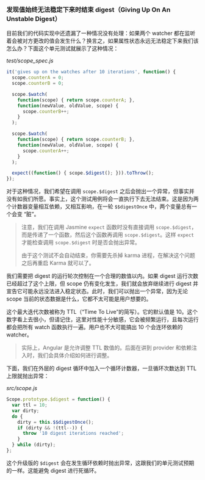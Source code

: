 ### 发现值始终无法稳定下来时结束 digest（Giving Up On An Unstable Digest）

目前我们的代码实现中还遗漏了一种情况没有处理：如果两个 watcher 都在监听着会被对方更改的值会发生什么？换言之，如果属性状态永远无法稳定下来我们该怎么办？下面这个单元测试就展示了这种情况：

_test/scope\_spec.js_

```js
it('gives up on the watches after 10 iterations', function() {
  scope.counterA = 0;
  scope.counterB = 0;

  scope.$watch(
    function(scope) { return scope.counterA; },
    function(newValue, oldValue, scope) {
      scope.counterB++;
    }
  );

  scope.$watch(
    function(scope) { return scope.counterB; },
    function(newValue, oldValue, scope) {
      scope.counterA++;
    }
  );

  expect((function() { scope.$digest(); })).toThrow();
});
```

对于这种情况，我们希望在调用 `scope.$digest` 之后会抛出一个异常，但事实并没有如我们所愿。事实上，这个测试用例将会一直执行下去无法结束。这是因为两个计数器变量相互依赖，又相互影响，在一轮 `$$digestOnce` 中，两个变量总有一个会变 “脏”。

> 注意，我们在调用 Jasmine `expect` 函数时没有直接调用 `scope.$digest`，而是传递了一个函数，然后这个函数再调用 `scope.$digest`。这样 `expect` 才能检查调用 `scope.$digest` 时是否会抛出异常。
>
> 由于这个测试不会自动结束，你需要先杀掉 karma 进程，在解决这个问题之后再重启 Karma 就可以了。

我们需要把 digest 的运行轮次控制在一个合理的数值以内。如果 digest 运行次数已经超过了这个上限，但 scope 仍有变化发生，我们就会放弃继续进行 digest 并宣告它可能永远没法进入稳定状态。此时，我们可以抛出一个异常，因为无论 scope 当前的状态数据是什么，它都不太可能是用户想要的。

这个最大迭代次数被称为 TTL（“Time To Live”的简写）。它的默认值是 10。这个数字看上去很小，但请记住，这里对性能十分敏感，它会被频繁运行，且每次运行都会把所有 watch 函数执行一遍。用户也不大可能搞出 10 个会连环依赖的 watcher。

> 实际上，Angular 是允许调整 TTL 数值的。后面在讲到 provider 和依赖注入时，我们会具体介绍如何进行调整。

下面，我们在外层的 digest 循环中加入一个循环计数器，一旦循环次数达到 TTL 上限就抛出异常：

_src/scope.js_

```js
Scope.prototype.$digest = function() {
  var ttl = 10;
  var dirty;
  do {
    dirty = this.$$digestOnce();
    if (dirty && !(ttl--)) {
      throw '10 digest iterations reached';
    }
  } while (dirty);
};
```

这个升级版的 `$digest` 会在发生循环依赖时抛出异常，这跟我们的单元测试预期的一样。这能避免 digest 进行死循环。

